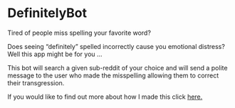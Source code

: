 # DefinitelyBot

Tired of people miss spelling your favorite word? 

Does seeing “definitely” spelled incorrectly cause you emotional distress?
Well this app might be for you …

This bot will search a given sub-reddit of your choice and will send a polite message to the user who made the misspelling allowing them 
to correct their transgression. 

If you would like to find out more about how I made this click [here.]( https://www.youtube.com/watch?v=a5BnJpTQIMM)
